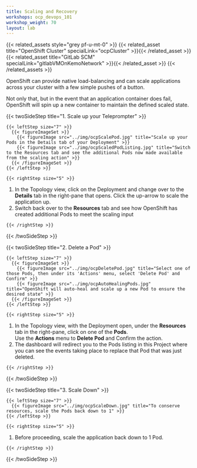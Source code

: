 ```yaml
---
title: Scaling and Recovery
workshops: ocp_devops_101
workshop_weight: 70
layout: lab
---
```


{{< related_assets style="grey pf-u-mt-0" >}}
  {{< related_asset title="OpenShift Cluster" specialLink="ocpCluster" >}}{{< /related_asset >}}
  {{< related_asset title="GitLab SCM" specialLink="gitlabVMOnKemoNetwork" >}}{{< /related_asset >}}
{{< /related_assets >}}

OpenShift can provide native load-balancing and can scale applications across your cluster with a few simple pushes of a button.

Not only that, but in the event that an application container does fail, OpenShift will spin up a new container to maintain the defined scaled state.

{{< twoSideStep title="1. Scale up your Teleprompter" >}}
    
    {{< leftStep size="7" >}}
      {{< figureImageSet >}}
        {{< figureImage src="../img/ocpScalePod.jpg" title="Scale up your Pods in the Details tab of your Deployment" >}}
        {{< figureImage src="../img/ocpScaledPodListing.jpg" title="Switch to the Resources tab and see the additional Pods now made available from the scaling action" >}}
      {{< /figureImageSet >}}
    {{< /leftStep >}}

    {{< rightStep size="5" >}}

<ol>
  <li>In the Topology view, click on the Deployment and change over to the <strong>Details</strong> tab in the right-pane that opens.  Click the up-arrow to scale the application up.</li>
  <li>Switch back over to the <strong>Resources</strong> tab and see how OpenShift has created additional Pods to meet the scaling input</li>
</ol>

    {{< /rightStep >}}
{{< /twoSideStep >}}

{{< twoSideStep title="2. Delete a Pod" >}}
    
    {{< leftStep size="7" >}}
      {{< figureImageSet >}}
        {{< figureImage src="../img/ocpDeletePod.jpg" title="Select one of those Pods, then under its 'Actions' menu, select 'Delete Pod' and Confirm" >}}
        {{< figureImage src="../img/ocpAutoHealingPods.jpg" title="OpenShift will auto-heal and scale up a new Pod to ensure the desired state" >}}
      {{< /figureImageSet >}}
    {{< /leftStep >}}

    {{< rightStep size="5" >}}

<ol>
  <li>In the Topology view, with the Deployment open, under the <strong>Resources</strong> tab in the right-pane, click on one of the <strong>Pods</strong>.<br />Use the <strong>Actions</strong> menu to <strong>Delete Pod</strong> and Confirm the action.</li>
  <li>The dashboard will redirect you to the Pods listing in this Project where you can see the events taking place to replace that Pod that was just deleted.</li>
</ol>

    {{< /rightStep >}}
{{< /twoSideStep >}}

{{< twoSideStep title="3. Scale Down" >}}
    
    {{< leftStep size="7" >}}
      {{< figureImage src="../img/ocpScaleDown.jpg" title="To conserve resources, scale the Pods back down to 1" >}}
    {{< /leftStep >}}

    {{< rightStep size="5" >}}

<ol>
  <li>Before proceeding, scale the application back down to 1 Pod.</li>
</ol>

    {{< /rightStep >}}
{{< /twoSideStep >}}